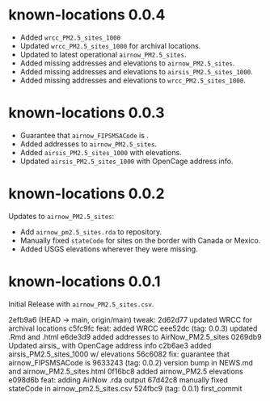 # known-locations 0.0.4

* Added `wrcc_PM2.5_sites_1000`
* Updated `wrcc_PM2.5_sites_1000` for archival locations.
* Updated to latest operational `airnow_PM2.5_sites`.
* Added missing addresses and elevations to `airnow_PM2.5_sites`.
* Added missing addresses and elevations to `airsis_PM2.5_sites_1000`.
* Added missing addresses and elevations to `wrcc_PM2.5_sites_1000`.

# known-locations 0.0.3

* Guarantee that `airnow_FIPSMSACode` is <char>.
* Added addresses to `airnow_PM2.5_sites`.
* Added `airsis_PM2.5_sites_1000` with elevations.
* Updated `airsis_PM2.5_sites_1000` with OpenCage address info.

# known-locations 0.0.2

Updates to `airnow_PM2.5_sites`:

* Add `airnow_pm2.5_sites.rda` to repository.
* Manually fixed `stateCode` for sites on the border with Canada
or Mexico.
* Added USGS elevations wherever they were missing.

# known-locations 0.0.1

Initial Release with `airnow_PM2.5_sites.csv`.




2efb9a6 (HEAD -> main, origin/main) tweak:
2d62d77 updated WRCC for archival locations
c5fc9fc feat: added WRCC
eee52dc (tag: 0.0.3) updated .Rmd and .html
e6de3d9 added addresses to AirNow_PM2.5_sites
0269db9 Updated airsis_ with OpenCage address info
c2b6ae3 added airsis_PM2.5_sites_1000 w/ elevations
56c6082 fix: guarantee that airnow_FIPSMSACode is <char>
9633243 (tag: 0.0.2) version bump in NEWS.md and airnow_PM2.5_sites.html
0f16bc8 added airnow_PM2.5 elevations
e098d6b feat: adding AirNow .rda output
67d42c8 manually fixed stateCode in airnow_pm2.5_sites.csv
524fbc9 (tag: 0.0.1) first_commit
